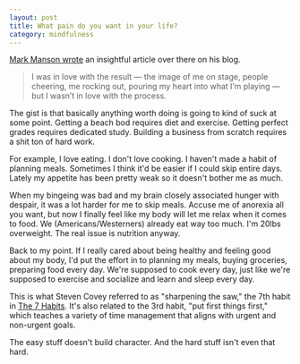 ```yaml
---
layout: post
title: What pain do you want in your life?
category: mindfulness
---
```

[Mark Manson wrote](http://markmanson.net/question) an insightful article over there on his blog.

>I was in love with the result — the image of me on stage, people cheering, me rocking out, pouring my heart into what I’m playing — but I wasn’t in love with the process.

The gist is that basically anything worth doing is going to kind of suck at some point. Getting a beach bod requires diet and exercise. Getting perfect grades requires dedicated study. Building a business from scratch requires a shit ton of hard work.

For example, I love eating. I don't love cooking. I haven't made a habit of planning meals. Sometimes I think it'd be easier if I could skip entire days. Lately my appetite has been pretty weak so it doesn't bother me as much. 

When my bingeing was bad and my brain closely associated hunger with despair, it was a lot harder for me to skip meals. Accuse me of anorexia all you want, but now I finally feel like my body will let me relax when it comes to food. We (Americans/Westerners) already eat way too much. I'm 20lbs overweight. The real issue is nutrition anyway.

Back to my point. If I really cared about being healthy and feeling good about my body, I'd put the effort in to planning my meals, buying groceries, preparing food every day. We're supposed to cook every day, just like we're supposed to exercise and socialize and learn and sleep every day.

This is what Steven Covey referred to as "sharpening the saw," the 7th habit in [The 7 Habits](http://www.amazon.com/Habits-Highly-Effective-People-Anniversary-ebook/dp/B00GOZV3TM/ref=sr_1_1?ie=UTF8&qid=1413354191&sr=8-1&keywords=7+habits+of+highly+effective+people). It's also related to the 3rd habit, "put first things first," which teaches a variety of time management that aligns with urgent and non-urgent goals.

The easy stuff doesn't build character. And the hard stuff isn't even that hard. 